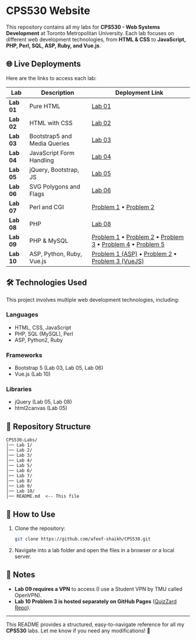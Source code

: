 # CPS530 Website

This repository contains all my labs for **CPS530 - Web Systems Development** at Toronto Metropolitan University.
Each lab focuses on different web development technologies, from **HTML & CSS** to **JavaScript, PHP, Perl, SQL, ASP, Ruby, and Vue.js**.

## 🌐 **Live Deployments**
Here are the links to access each lab:

| Lab | Description | Deployment Link |
|------|------------|----------------|
| **Lab 01** | Pure HTML | [Lab 01](https://cs.torontomu.ca/~akshaikh/lab01.html) |
| **Lab 02** | HTML with CSS | [Lab 02](https://cs.torontomu.ca/~akshaikh/lab02.html) |
| **Lab 03** | Bootstrap5 and Media Queries | [Lab 03](https://cs.torontomu.ca/~akshaikh/lab03.html) |
| **Lab 04** | JavaScript Form Handling | [Lab 04](https://cs.torontomu.ca/~akshaikh/lab04.html) |
| **Lab 05** | jQuery, Bootstrap, JS | [Lab 05](https://cs.torontomu.ca/~akshaikh/lab05.html) |
| **Lab 06** | SVG Polygons and Flags | [Lab 06](https://cs.torontomu.ca/~akshaikh/lab06.html) |
| **Lab 07** | Perl and CGI | [Problem 1](https://www2.cs.torontomu.ca/~akshaikh/cgi-bin/lab07a.cgi) • [Problem 2](https://www2.cs.torontomu.ca/~akshaikh/Lab07/lab07b.html) |
| **Lab 08** | PHP | [Lab 08](https://www.cs.torontomu.ca/~akshaikh/Lab08/lab08.php) |
| **Lab 09** | PHP & MySQL | [Problem 1](https://webdev.cs.torontomu.ca/~akshaikh/lab09a.php) • [Problem 2](https://webdev.cs.torontomu.ca/~akshaikh/lab09b.php) • [Problem 3](https://webdev.cs.torontomu.ca/~akshaikh/lab09c.php) • [Problem 4](https://webdev.cs.torontomu.ca/~akshaikh/lab09d.php) • [Problem 5](https://webdev.cs.torontomu.ca/~akshaikh/lab09e.php) |
| **Lab 10** | ASP, Python, Ruby, Vue.js | [Problem 1 (ASP)](http://www.akshaikh.somee.com/lab10a.asp) • [Problem 2](https://www2.cs.torontomu.ca/~akshaikh/Lab10/lab10b.html) • [Problem 3 (VueJS)](https://afeef-shaikh.github.io/CPS530%20-%20Lab%2010/lab10c.html) |

## 🛠️ **Technologies Used**
This project involves multiple web development technologies, including:

### **Languages**
- HTML, CSS, JavaScript
- PHP, SQL (MySQL), Perl
- ASP, Python2, Ruby

### **Frameworks**
- Bootstrap 5 (Lab 03, Lab 05, Lab 06)
- Vue.js (Lab 10)

### **Libraries**
- jQuery (Lab 05, Lab 08)
- html2canvas (Lab 05)

## 📂 **Repository Structure**
```plaintext
CPS530-Labs/
│── Lab 1/
│── Lab 2/
│── Lab 3/
│── Lab 4/
│── Lab 5/
│── Lab 6/
│── Lab 7/
│── Lab 8/
│── Lab 9/
│── Lab 10/
│── README.md  <-- This file
```

## 🚀 **How to Use**
1. Clone the repository:
   ```bash
   git clone https://github.com/afeef-shaikh/CPS530.git
   ```
2. Navigate into a lab folder and open the files in a browser or a local server.

## 📝 **Notes**
- **Lab 09 requires a VPN** to access (I use a Student VPN by TMU called OpenVPN).
- **Lab 10 Problem 3 is hosted separately on GitHub Pages** ([QuizZard Repo](https://afeef-shaikh.github.io/CPS530%20-%20Lab%2010/lab10c.html)).

---

This README provides a structured, easy-to-navigate reference for all my **CPS530** labs. Let me know if you need any modifications! 🚀
